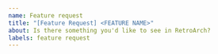 ```yaml
---
name: Feature request
title: "[Feature Request] <FEATURE NAME>"
about: Is there something you'd like to see in RetroArch?
labels: feature request
---
```

